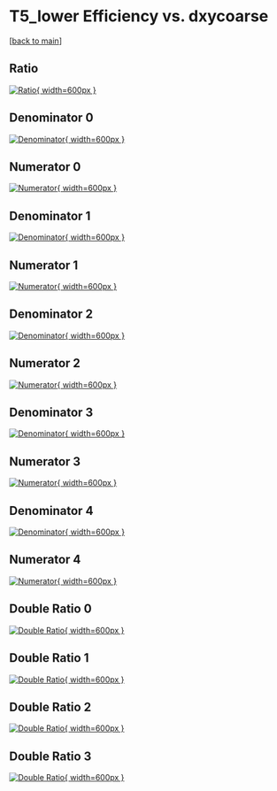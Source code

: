 # T5_lower Efficiency vs. dxycoarse

[[back to main](./)]



## Ratio

[![Ratio](../mtv/var/T5_lower_loweta_321_0_eff_dxycoarse.png){ width=600px }](../mtv/var/T5_lower_loweta_321_0_eff_dxycoarse.pdf)

## Denominator 0

[![Denominator](../mtv/den/T5_lower_loweta_321_0_eff_dxycoarse_den0.png){ width=600px }](../mtv/den/T5_lower_loweta_321_0_eff_dxycoarse_den0.pdf)

## Numerator 0

[![Numerator](../mtv/num/T5_lower_loweta_321_0_eff_dxycoarse_num0.png){ width=600px }](../mtv/num/T5_lower_loweta_321_0_eff_dxycoarse_num0.pdf)

## Denominator 1

[![Denominator](../mtv/den/T5_lower_loweta_321_0_eff_dxycoarse_den1.png){ width=600px }](../mtv/den/T5_lower_loweta_321_0_eff_dxycoarse_den1.pdf)

## Numerator 1

[![Numerator](../mtv/num/T5_lower_loweta_321_0_eff_dxycoarse_num1.png){ width=600px }](../mtv/num/T5_lower_loweta_321_0_eff_dxycoarse_num1.pdf)

## Denominator 2

[![Denominator](../mtv/den/T5_lower_loweta_321_0_eff_dxycoarse_den2.png){ width=600px }](../mtv/den/T5_lower_loweta_321_0_eff_dxycoarse_den2.pdf)

## Numerator 2

[![Numerator](../mtv/num/T5_lower_loweta_321_0_eff_dxycoarse_num2.png){ width=600px }](../mtv/num/T5_lower_loweta_321_0_eff_dxycoarse_num2.pdf)

## Denominator 3

[![Denominator](../mtv/den/T5_lower_loweta_321_0_eff_dxycoarse_den3.png){ width=600px }](../mtv/den/T5_lower_loweta_321_0_eff_dxycoarse_den3.pdf)

## Numerator 3

[![Numerator](../mtv/num/T5_lower_loweta_321_0_eff_dxycoarse_num3.png){ width=600px }](../mtv/num/T5_lower_loweta_321_0_eff_dxycoarse_num3.pdf)

## Denominator 4

[![Denominator](../mtv/den/T5_lower_loweta_321_0_eff_dxycoarse_den4.png){ width=600px }](../mtv/den/T5_lower_loweta_321_0_eff_dxycoarse_den4.pdf)

## Numerator 4

[![Numerator](../mtv/num/T5_lower_loweta_321_0_eff_dxycoarse_num4.png){ width=600px }](../mtv/num/T5_lower_loweta_321_0_eff_dxycoarse_num4.pdf)

## Double Ratio 0

[![Double Ratio](../mtv/ratio/T5_lower_loweta_321_0_eff_dxycoarse_ratio0.png){ width=600px }](../mtv/ratio/T5_lower_loweta_321_0_eff_dxycoarse_ratio0.pdf)

## Double Ratio 1

[![Double Ratio](../mtv/ratio/T5_lower_loweta_321_0_eff_dxycoarse_ratio1.png){ width=600px }](../mtv/ratio/T5_lower_loweta_321_0_eff_dxycoarse_ratio1.pdf)

## Double Ratio 2

[![Double Ratio](../mtv/ratio/T5_lower_loweta_321_0_eff_dxycoarse_ratio2.png){ width=600px }](../mtv/ratio/T5_lower_loweta_321_0_eff_dxycoarse_ratio2.pdf)

## Double Ratio 3

[![Double Ratio](../mtv/ratio/T5_lower_loweta_321_0_eff_dxycoarse_ratio3.png){ width=600px }](../mtv/ratio/T5_lower_loweta_321_0_eff_dxycoarse_ratio3.pdf)

